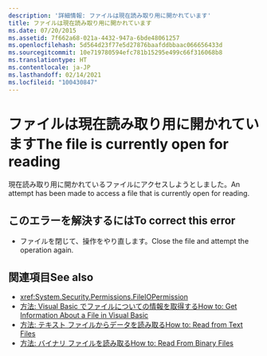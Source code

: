```yaml
---
description: '詳細情報: ファイルは現在読み取り用に開かれています'
title: ファイルは現在読み取り用に開かれています
ms.date: 07/20/2015
ms.assetid: 7f662a68-021a-4432-947a-6bde48061257
ms.openlocfilehash: 5d564d23f77e5d27876baafddbbaac066656433d
ms.sourcegitcommit: 10e719780594efc781b15295e499c66f316068b8
ms.translationtype: HT
ms.contentlocale: ja-JP
ms.lasthandoff: 02/14/2021
ms.locfileid: "100430847"
---
```

# <a name="the-file-is-currently-open-for-reading"></a><span data-ttu-id="b9c09-103">ファイルは現在読み取り用に開かれています</span><span class="sxs-lookup"><span data-stu-id="b9c09-103">The file is currently open for reading</span></span>

<span data-ttu-id="b9c09-104">現在読み取り用に開かれているファイルにアクセスしようとしました。</span><span class="sxs-lookup"><span data-stu-id="b9c09-104">An attempt has been made to access a file that is currently open for reading.</span></span>  
  
## <a name="to-correct-this-error"></a><span data-ttu-id="b9c09-105">このエラーを解決するには</span><span class="sxs-lookup"><span data-stu-id="b9c09-105">To correct this error</span></span>  
  
- <span data-ttu-id="b9c09-106">ファイルを閉じて、操作をやり直します。</span><span class="sxs-lookup"><span data-stu-id="b9c09-106">Close the file and attempt the operation again.</span></span>  
  
## <a name="see-also"></a><span data-ttu-id="b9c09-107">関連項目</span><span class="sxs-lookup"><span data-stu-id="b9c09-107">See also</span></span>

- <xref:System.Security.Permissions.FileIOPermission>
- <span data-ttu-id="b9c09-108">[方法: Visual Basic でファイルについての情報を取得する](/previous-versions/visualstudio/visual-studio-2010/abtzf6f7(v=vs.100))</span><span class="sxs-lookup"><span data-stu-id="b9c09-108">[How to: Get Information About a File in Visual Basic](/previous-versions/visualstudio/visual-studio-2010/abtzf6f7(v=vs.100))</span></span>
- [<span data-ttu-id="b9c09-109">方法: テキスト ファイルからデータを読み取る</span><span class="sxs-lookup"><span data-stu-id="b9c09-109">How to: Read from Text Files</span></span>](../developing-apps/programming/drives-directories-files/how-to-read-from-text-files.md)
- [<span data-ttu-id="b9c09-110">方法: バイナリ ファイルを読み取る</span><span class="sxs-lookup"><span data-stu-id="b9c09-110">How to: Read From Binary Files</span></span>](../developing-apps/programming/drives-directories-files/how-to-read-from-binary-files.md)
